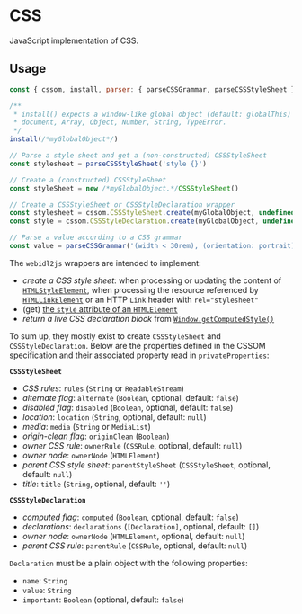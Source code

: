 
# CSS

JavaScript implementation of CSS.

## Usage

```js
const { cssom, install, parser: { parseCSSGrammar, parseCSSStyleSheet } } = require('@cdoublev/css')

/**
 * install() expects a window-like global object (default: globalThis) with
 * document, Array, Object, Number, String, TypeError.
 */
install(/*myGlobalObject*/)

// Parse a style sheet and get a (non-constructed) CSSStyleSheet
const stylesheet = parseCSSStyleSheet('style {}')

// Create a (constructed) CSSStyleSheet
const styleSheet = new /*myGlobalObject.*/CSSStyleSheet()

// Create a CSSStyleSheet or CSSStyleDeclaration wrapper
const stylesheet = cssom.CSSStyleSheet.create(myGlobalObject, undefined, privateProperties)
const style = cssom.CSSStyleDeclaration.create(myGlobalObject, undefined, privateProperties)

// Parse a value according to a CSS grammar
const value = parseCSSGrammar('(width < 30rem), (orientation: portrait)', '<media-query-list>')
```

The `webidl2js` wrappers are intended to implement:

- *create a CSS style sheet*: when processing or updating the content of [`HTMLStyleElement`](https://html.spec.whatwg.org/multipage/semantics.html#the-style-element), when processing the resource referenced by [`HTMLLinkElement`](https://html.spec.whatwg.org/multipage/links.html#link-type-stylesheet) or an HTTP `Link` header with `rel="stylesheet"`
- (get) [the `style` attribute of an `HTMLElement`](https://html.spec.whatwg.org/multipage/dom.html#the-style-attribute)
- *return a live CSS declaration block* from [`Window.getComputedStyle()`](https://drafts.csswg.org/cssom-1/#extensions-to-the-window-interface)

To sum up, they mostly exist to create `CSSStyleSheet` and `CSSStyleDeclaration`. Below are the properties defined in the CSSOM specification and their associated property read in `privateProperties`:

**`CSSStyleSheet`**

  - *CSS rules*: `rules` (`String` or `ReadableStream`)
  - *alternate flag*: `alternate` (`Boolean`, optional, default: `false`)
  - *disabled flag*: `disabled` (`Boolean`, optional, default: `false`)
  - *location*: `location` (`String`, optional, default: `null`)
  - *media*: `media` (`String` or `MediaList`)
  - *origin-clean flag*: `originClean` (`Boolean`)
  - *owner CSS rule*: `ownerRule` (`CSSRule`, optional, default: `null`)
  - *owner node*: `ownerNode` (`HTMLElement`)
  - *parent CSS style sheet*: `parentStyleSheet` (`CSSStyleSheet`, optional, default: `null`)
  - *title*: `title` (`String`, optional, default: `''`)

**`CSSStyleDeclaration`**

  - *computed flag*: `computed` (`Boolean`, optional, default: `false`)
  - *declarations*: `declarations` (`[Declaration]`, optional, default: `[]`)
  - *owner node*: `ownerNode` (`HTMLElement`, optional, default: `null`)
  - *parent CSS rule*: `parentRule` (`CSSRule`, optional, default: `null`)

`Declaration` must be a plain object with the following properties:

  - `name`: `String`
  - `value`: `String`
  - `important`: `Boolean` (optional, default: `false`)
